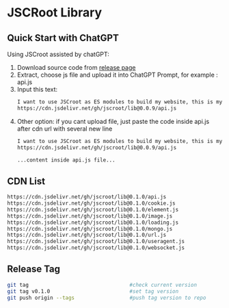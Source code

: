 # JSCRoot Library

## Quick Start with ChatGPT

Using JSCroot assisted by chatGPT:
1. Download source code from [release page](https://github.com/jscroot/lib/releases)
2. Extract, choose js file and upload it into ChatGPT Prompt, for example : api.js
3. Input this text:
   ```txt
   I want to use JSCroot as ES modules to build my website, this is my library file from:
   https://cdn.jsdelivr.net/gh/jscroot/lib@0.0.9/api.js
   ```
4. Other option: if you cant upload file, just paste the code inside api.js after cdn url with several new line
   ```txt
   I want to use JSCroot as ES modules to build my website, this is my library file from:
   https://cdn.jsdelivr.net/gh/jscroot/lib@0.0.9/api.js

   ...content inside api.js file...
   ```

## CDN List
```txt
https://cdn.jsdelivr.net/gh/jscroot/lib@0.1.0/api.js
https://cdn.jsdelivr.net/gh/jscroot/lib@0.1.0/cookie.js
https://cdn.jsdelivr.net/gh/jscroot/lib@0.1.0/element.js
https://cdn.jsdelivr.net/gh/jscroot/lib@0.1.0/image.js
https://cdn.jsdelivr.net/gh/jscroot/lib@0.1.0/loading.js
https://cdn.jsdelivr.net/gh/jscroot/lib@0.1.0/mongo.js
https://cdn.jsdelivr.net/gh/jscroot/lib@0.1.0/url.js
https://cdn.jsdelivr.net/gh/jscroot/lib@0.1.0/useragent.js
https://cdn.jsdelivr.net/gh/jscroot/lib@0.1.0/websocket.js
```
## Release Tag
```sh
git tag                                 #check current version
git tag v0.1.0                          #set tag version
git push origin --tags                  #push tag version to repo
```